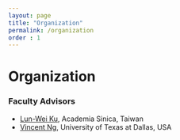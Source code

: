 ```yaml
---
layout: page
title: "Organization"
permalink: /organization
order : 1
---
```

# Organization

<!--
### Student Chairs
- [Sudipta Kar](http://sudiptakar.info), University of Houston, USA
- [Farah Nadeem](https://sites.google.com/site/nadeemf0755/home), University of Washington, USA
- [Laura (Wendlandt) Burdick](http://wendlandt.github.io), University of Michigan, USA
-->
### Faculty Advisors 
- [Lun-Wei Ku](https://www.iis.sinica.edu.tw/pages/lwku/), Academia Sinica, Taiwan
- [Vincent Ng](http://www.hlt.utdallas.edu/~vince), University of Texas at Dallas, USA

<!--
### Program Committee
- Aaron Jaech (Facebook)
- Adina Williams (Facebook)
- Ahmed Elgohary (University of Maryland, College Park)
- Aishwarya Padmakumar (University of Texas at Austin)
- Akshay Srivatsan (Carnegie Mellon University)
- Alane Suhr (Cornell University)
- Alvin Grissom II (Ursinus College)
- Amita Misra (University of California,Santa Cruz)
- Angela Shih Lin (The University of Texas at Austin)
- Antonios Anastasopoulos (University of Notre Dame)
- Bharat Ram Ambati (Apple Inc.)
- Daniel Khashahabi (University of Pennsylvania)
- David Gaddy (University of California, Berkeley)
- Denis Newman-Griffis (The Ohio State University)
- Dirk Hovy (Bocconi University)
- Eric Holgate (Univeristy of Texas at Austin)
- Fan Yang (University of Houston)
- Farig Sadeque (University of Arizona)
- Gerald Penn (University of Toronto)
- Gustavo Aguilar (University of Houston)
- Hady Elsahar (Université de Lyon)
- Jasy Suet Yan Liew (Universiti Sains Malaysia)
- Jeniya Tabassum (The Ohio State University)
- Ji He (University of Washington)
- Jiacheng Xu (University of Texas at Austin)
- Jifan Chen (Univeristy of Texas at Austin)
- John Wieting (Carnegie Mellon University)
- Jonathan Kummerfeld (University of Michigan)
- Junyi Jessy Li (University of Texas at Austin)
- Katrin Erk (The University of Texas at Austin)
- Kenton Murray (University of Notre Dame)
- Kevin Gimpel (Toyota Technological Institute at Chicago)
- Kevin Lybarger (University of Washington)
- Kevin Small (Amazon)
- Labiba Jahan (Florida International University)
- Mari Ostendorf (University of Washington)
- Maria Antoniak (Cornell University)
- Marie-Catherine de Marneffe (Ohio State University)
- Maarten Sap (University of Washington)
- Micha Elsner (Ohio State University)
- Mohammad Sadegh Rasooli (Facebook)
- Mohit Bansal (University of North Carolina Chapel Hill)
- Niloofar Safi Samghabadi (University of Houston)
- Philipp Koehn (Johns Hopkins University)
- Rachel Bawden (Université Paris-Sud)
- Ramon Ziai (University of Tübingen)
- Saadia Gabriel (University of Washington)
- Saif Mohammad (National Research Council Canada)
- Sandeep Soni (Georgia Institute of Technology)
- Sheena Panthaplackel (University of Texas at Austin)
- Sowmya Vajjala (Iowa State University)
- Sudha Rao (University Of Maryland, College Park)
- Suraj Maharjan (Capital One)
- Swapna Somasundaran (Educational Testing Service)
- Trang Tran (University of Washington)
- Verónica Pérez-Rosas (University of Michigan)
- Victoria (Vicky) Zayats (University of Washington)
- Volkan Cirik (Carnegie Mellon University)
- Yang Liu (Liulishuo)
- Yasumasa Onoe (University of Texas at Austin)
- Youxuan Jiang (University of Michigan - Ann Arbor)
-->

